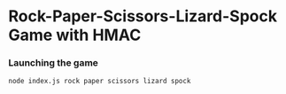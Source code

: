 # Rock-Paper-Scissors-Lizard-Spock Game with HMAC

### Launching the game
```bash
node index.js rock paper scissors lizard spock
